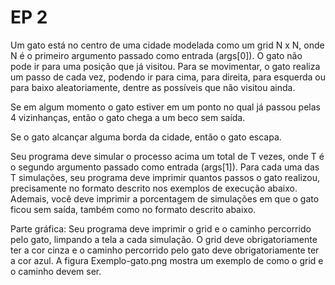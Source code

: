 # EP 2
Um gato está no centro de uma cidade modelada como um grid N x N, onde N é o primeiro argumento passado como entrada (args[0]). O gato não pode ir para uma posição que já visitou. Para se movimentar, o gato realiza um passo de cada vez, podendo ir para cima, para direita, para esquerda ou para baixo aleatoriamente, dentre as possíveis que não visitou ainda.

Se em algum momento o gato estiver em um ponto no qual já passou pelas 4 vizinhanças, então o gato chega a um beco sem saída.

Se o gato alcançar alguma borda da cidade, então o gato escapa.

Seu programa deve simular o processo acima um total de T vezes, onde T é o segundo argumento passado como entrada (args[1]). Para cada uma das T simulações, seu programa deve imprimir quantos passos o gato realizou, precisamente no formato descrito nos exemplos de execução abaixo. Ademais, você deve imprimir a porcentagem de simulações em que o gato ficou sem saída, também como no formato descrito abaixo.

Parte gráfica: Seu programa deve imprimir o grid e o caminho percorrido pelo gato, limpando a tela a cada simulação. O grid deve obrigatoriamente ter a cor cinza e o caminho percorrido pelo gato deve obrigatoriamente ter a cor azul. A figura Exemplo-gato.png mostra um exemplo de como o grid e o caminho devem ser.
